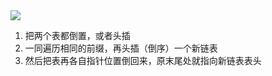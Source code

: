 <img src="https://guiguisocute-1318017707.cos.ap-guangzhou.myqcloud.com/202503231055145.png"/>

1. 把两个表都倒置，或者头插
2. 一同遍历相同的前缀，再头插（倒序）一个新链表
3. 然后把表再各自指针位置倒回来，原末尾处就指向新链表表头
